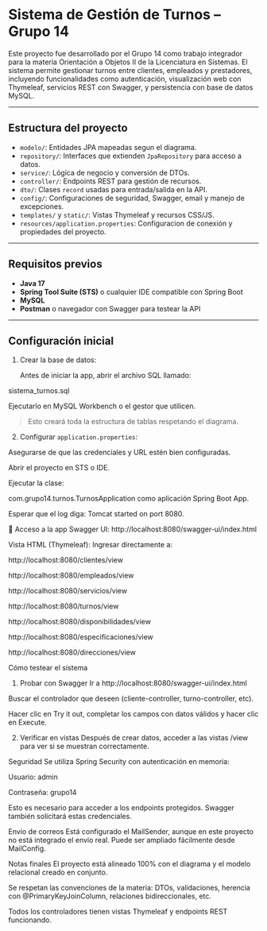 # Sistema de Gestión de Turnos – Grupo 14

Este proyecto fue desarrollado por el Grupo 14 como trabajo integrador para la materia Orientación a Objetos II de la Licenciatura en Sistemas. El sistema permite gestionar turnos entre clientes, empleados y prestadores, incluyendo funcionalidades como autenticación, visualización web con Thymeleaf, servicios REST con Swagger, y persistencia con base de datos MySQL.

---

## Estructura del proyecto

- `modelo/`: Entidades JPA mapeadas segun el diagrama.
- `repository/`: Interfaces que extienden `JpaRepository` para acceso a datos.
- `service/`: Lógica de negocio y conversión de DTOs.
- `controller/`: Endpoints REST para gestión de recursos.
- `dto/`: Clases `record` usadas para entrada/salida en la API.
- `config/`: Configuraciones de seguridad, Swagger, email y manejo de excepciones.
- `templates/` y `static/`: Vistas Thymeleaf y recursos CSS/JS.
- `resources/application.properties`: Configuracion de conexión y propiedades del proyecto.

---

## Requisitos previos

- **Java 17**
- **Spring Tool Suite (STS)** o cualquier IDE compatible con Spring Boot
- **MySQL**
- **Postman** o navegador con Swagger para testear la API

---

## Configuración inicial

1. Crear la base de datos:

   Antes de iniciar la app, abrir el archivo SQL llamado:

sistema_turnos.sql

Ejecutarlo en MySQL Workbench o el gestor que utilicen.

> Esto creará toda la estructura de tablas respetando el diagrama.

2. Configurar `application.properties`:

Asegurarse de que las credenciales y URL estén bien configuradas.


Abrir el proyecto en STS o IDE.

Ejecutar la clase:

com.grupo14.turnos.TurnosApplication
como aplicación Spring Boot App.

Esperar que el log diga: Tomcat started on port 8080.

🔑 Acceso a la app
Swagger UI: http://localhost:8080/swagger-ui/index.html

Vista HTML (Thymeleaf): Ingresar directamente a:

http://localhost:8080/clientes/view

http://localhost:8080/empleados/view

http://localhost:8080/servicios/view

http://localhost:8080/turnos/view

http://localhost:8080/disponibilidades/view

http://localhost:8080/especificaciones/view

http://localhost:8080/direcciones/view

Cómo testear el sistema
1. Probar con Swagger
Ir a http://localhost:8080/swagger-ui/index.html

Buscar el controlador que deseen (cliente-controller, turno-controller, etc).

Hacer clic en Try it out, completar los campos con datos válidos y hacer clic en Execute.

2. Verificar en vistas
Después de crear datos, acceder a las vistas /view para ver si se muestran correctamente.

Seguridad
Se utiliza Spring Security con autenticación en memoria:

Usuario: admin

Contraseña: grupo14

Esto es necesario para acceder a los endpoints protegidos. Swagger también solicitará estas credenciales.

Envío de correos
Está configurado el MailSender, aunque en este proyecto no está integrado el envío real. Puede ser ampliado fácilmente desde MailConfig.

Notas finales
El proyecto está alineado 100% con el diagrama y el modelo relacional creado en conjunto.

Se respetan las convenciones de la materia: DTOs, validaciones, herencia con @PrimaryKeyJoinColumn, relaciones bidireccionales, etc.

Todos los controladores tienen vistas Thymeleaf y endpoints REST funcionando.
